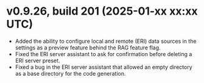 # v0.9.26, build 201 (2025-01-xx xx:xx UTC)
- Added the ability to configure local and remote (ERI) data sources in the settings as a preview feature behind the RAG feature flag.
- Fixed the ERI server assistant to ask for confirmation before deleting a ERI server preset.
- Fixed a bug in the ERI server assistant that allowed an empty directory as a base directory for the code generation.